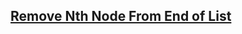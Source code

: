 <h2><a href="https://leetcode.com/problems/remove-nth-node-from-end-of-list">Remove Nth Node From End of List</a></h2>
